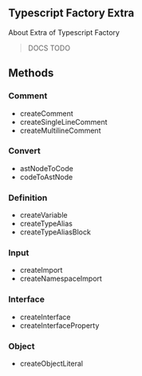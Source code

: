 ## Typescript Factory Extra

About Extra of Typescript Factory

> DOCS TODO

## Methods

### Comment

- createComment
- createSingleLineComment
- createMultilineComment

### Convert

- astNodeToCode
- codeToAstNode

### Definition

- createVariable
- createTypeAlias
- createTypeAliasBlock

### Input

- createImport
- createNamespaceImport

### Interface

- createInterface
- createInterfaceProperty

### Object

- createObjectLiteral